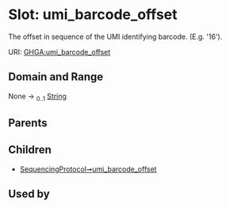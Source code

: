 
# Slot: umi_barcode_offset


The offset in sequence of the UMI identifying barcode. (E.g. '16').

URI: [GHGA:umi_barcode_offset](https://w3id.org/GHGA/umi_barcode_offset)


## Domain and Range

None &#8594;  <sub>0..1</sub> [String](types/String.md)

## Parents


## Children

 *  [SequencingProtocol➞umi_barcode_offset](SequencingProtocol_umi_barcode_offset.md)

## Used by

